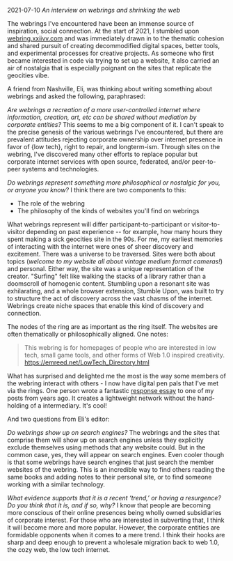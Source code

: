 2021-07-10
_An interview on webrings and shrinking the web_

The webrings I've encountered have been an immense source of inspiration, social connection. At the start of 2021, I stumbled upon [webring.xxiivv.com](https://webring.xxiivv.com) and was immediately drawn in to the thematic cohesion and shared pursuit of creating decommodified digital spaces, better tools, and experimental processes for creative projects. As someone who first became interested in code via trying to set up a website, it also carried an air of nostalgia that is especially poignant on the sites that replicate the geocities vibe.

A friend from Nashville, Eli, was thinking about writing something about webrings and asked the following, paraphrased:

*Are webrings a recreation of a more user-controlled internet where information, creation, art, etc can be shared without mediation by corporate entities?*
This seems to me a big component of it. I can't speak to the precise genesis of the various webrings I've encountered, but there are prevalent attitudes rejecting corporate ownership over internet presence in favor of {low tech}, right to repair, and longterm-ism. Through sites on the webring, I've discovered many other efforts to replace popular but corporate internet services with open source, federated, and/or peer-to-peer systems and technologies.

*Do webrings represent something more philosophical or nostalgic for you, or anyone you know?*
I think there are two components to this:
+ The role of the webring
+ The philosophy of the kinds of websites you'll find on webrings

What webrings represent will differ participant-to-participant or visitor-to-visitor depending on past experience -- for example, how many hours they spent making a sick geocities site in the 90s. For me, my earliest memories of interacting with the internet were ones of sheer discovery and excitement. There was a universe to be traversed. Sites were both about topics (_welcome to my website all about vintage medium format cameras!_) and personal. Either way, the site was a unique representation of the creator. "Surfing" felt like walking the stacks of a library rather than a doomscroll of homogenic content. Stumbling upon a resonant site was exhilarating, and a whole browser extension, Stumble Upon, was built to try to structure the act of discovery across the vast chasms of the internet. Webrings create niche spaces that enable this kind of discovery and connection.

The nodes of the ring are as important as the ring itself. The websites are often thematically or philosophically aligned. One notes:

> This webring is for homepages of people who are interested in low tech, small game tools, and other forms of Web 1.0 inspired creativity. 
https://emreed.net/LowTech_Directory.html

What has surprised and delighted me the most is the way some members of the webring interact with others - I now have digital pen pals that I've met via the rings. One person wrote a fantastic [response essay](https://melonking.net/melon.html?z=/thoughts/tech-needs-art.html) to one of my posts from years ago. It creates a lightweight network without the hand-holding of a intermediary. It's cool!

And two questions from Eli's editor:

*Do webrings show up on search engines?*
The webrings and the sites that comprise them will show up on search engines unless they explicitly exclude themselves using methods that any website could. But in the common case, yes, they will appear on search engines. Even cooler though is that some webrings have search engines that just search the member websites of the webring. This is an incredible way to find others reading the same books and adding notes to their personal site, or to find someone working with a similar technology.

*What evidence supports that it is a recent ‘trend,’ or having a resurgence? Do you think that it is, and if so, why?*
I know that people are becoming more conscious of their online presences being wholly owned subsidiaries of corporate interest. For those who are interested in subverting that, I think it will become more and more popular. However, the corporate entities are formidable opponents when it comes to a mere trend. I think their hooks are sharp and deep enough to prevent a wholesale migration back to web 1.0, the cozy web, the low tech internet.

